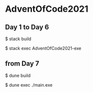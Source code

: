 # AdventOfCode2021


## Day 1 to Day 6
$ stack build

$ stack exec AdventOfCode2021-exe


## from Day 7

$ dune build

$ dune exec ./main.exe
